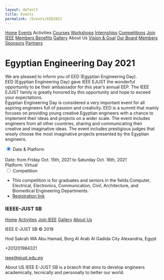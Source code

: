 ```yaml
---
layout: default
title: Events
permalink: /Events/EED2021
---
```


<link rel="stylesheet" href="{{site.baseurl}}/assets/css/styles.css">
<link rel="stylesheet" href="https://cdnjs.cloudflare.com/ajax/libs/font-awesome/4.7.0/css/font-awesome.min.css">

<nav>
		<uln id="mainMenu">
            <lin><a href="/Home/">Home</a></lin>
            <lin><a class="active" href="/Events/">Events</a></lin>
            <lin><a>Activities</a>
                <uln>
                    <lin><a href="/Activities/Courses/" style= "width: 130px;">Courses</a></lin>
                    <lin><a href="/Activities/Workshops/" style= "width: 130px;">Workshops</a></lin>
                    <lin><a href="/Activities/Internships/" style= "width: 130px;">Internships</a></lin>
                </uln>
            </lin>
            <lin><a href="/Competitions/">Competitions</a></lin>
            <lin><a href="https://www.ieee.org/membership/join/index.html?WT.mc_id=hc_join" target="_blank">Join IEEE</a></lin>
            <lin><a href="/MembersBenefits/">Members Benefits</a></lin>
            <lin><a href="/Gallery/">Gallery</a></lin>
            <lin><a>About Us</a>
                <uln>
                    <lin><a href="/about/Vision_Goal/" style= "width: 130px;">Vision & Goal</a></lin>
                    <lin><a href="/about/Board/" style= "width: 130px;">Our Board</a></lin>
                    <lin><a href="/about/Members/" style= "width: 130px;">Members</a></lin>
                    <lin><a href="/about/Sponsors/" style= "width: 130px;">Sponsors</a></lin>
                    <lin><a href="/about/Partners/" style= "width: 130px;">Partners</a></lin>
                </uln>
            </lin>        <!-- <a href="javascript:void(0);" class="icon" onclick="myFunction()"> -->
    <!-- <i class="fa fa-bars"></i> -->
        </uln>
</nav>

# Egyptian Engineering Day 2021

We are pleased to inform you of EED (Egyptian Engineering Day).<br>
EED (Egyptian Engineering Day) gave IEEE EJUST the wonderful opportunity to be their ambassador for this year’s annual EEP.
The IEEE EJUST family is greatly honored by this opportunity and hope to exceed your expectations.<br>
Egyptian Engineering Day is considered a very important event for all aspiring engineers full of passion and creativity. EED is a summit that mainly focuses on providing young creative Egyptian engineers with a chance to implement their ideas and projects on a wider scale.
The event includes engineers from all other countries, sharing and communicating their creative and imaginative ideas.
The event includes prestigious judges that wisely choose the most imaginative projects presented by the Egyptian engineers.<br>

<div class="tabs">
  <input type="radio" class="tabs__radio" name="tabs-example" id="Date & Platform" checked>
  <label for="Date & Platform" class="tabs__label">Date & Platform</label>
  <div class="tabs__content">
  <br>
    Date: from Friday Oct. 15th, 2021 to Saturday Oct. 16th, 2021
    <br>
    Platform: Virtual
  </div>

  <!-- <input type="radio" class="tabs__radio" name="tabs-example" id="Rules & Awards">
  <label for="Rules & Awards" class="tabs__label">Rules & Awards</label>
  <div class="tabs__content">
    <br>
    * Rules & Guidlines: <a href="{{site.baseurl}}/files/IEEE E-JUST SB Monetary Support Proposal.pdf" target="_blank">AEMC 2021 Rules & Guidlines</a>
    <h3 style="padding-left: 30px;"> Awards:</h3>
    <ul>
        <li>1st Place: 6000 EGP</li>
        <li>2nd Place: 4500 EGP</li>
        <li>3rd Place: 3000 EGP</li>
        <li>Best Algorithm: 500 EGP</li>
    </ul>

  </div> -->

  <input type="radio" class="tabs__radio" name="tabs-example" id="Competition">
  <label for="Competition" class="tabs__label">Competition</label>
  <div class="tabs__content">
    <ul>
        <li>This competition is for graduates and seniors in the fields:Computer, Electrical, Electronics, Communication, Civil, Architecture, and Biomedical Engineering Departments.</li>
        <li><a href="https://forms.gle/7MacwQzS4QUi6W3t7" target="_blank">Registration link</a></li>
    </ul>
  </div>

  
</div>

<!-- Footer -->
<footer class="footer-distributed">
    <div class="footer-left">
        <h3>IEEE<span>E-JUST SB</span></h3>
        <p class="footer-links">
            <a href="/index/">Home</a>
            <a href="/Activities/">Activities</a>
            <a href="/JoinIEEE/">Join IEEE</a>
            <a href="/Gallery/">Gallery</a>
            <a href="/about/">About Us</a>
        </p>
        <p class="footer-company-name">IEEE E-JUST SB &copy; 2019</p>
    </div>
    <div class="footer-center">
        <div>
            <i class="fa fa-map-marker"></i>
            <p><span>Hod Sakrah WA Abu Hamad, Borg Al Arab Al Gadida City</span> Alexandria, Egypt</p>
        </div>
        <div>
            <i class="fa fa-phone"></i>
            <p>+201201984321</p>
        </div>
        <div>
            <i class="fa fa-envelope"></i>
            <p><a href="mailto:ieee@ejust.edu.eg">ieee@ejust.edu.eg</a></p>
        </div>
    </div>
    <div class="footer-right">
        <p class="footer-company-about">
            <span>About US</span>
            IEEE E-JUST SB is a branch that aims to develop engineers academically, tecnically and personally to better our world.
        </p>
        <div class="footer-icons">
            <a href="https://www.facebook.com/IEEE.EJUST/" target="_blank"><i class="fa fa-facebook"></i></a>
            <a href="https://www.linkedin.com/company/ieee-e-just-sb/" target="_blank"><i class="fa fa-linkedin"></i></a>
            <a href="https://www.instagram.com/ieee_ejust/" target="_blank"><i class="fa fa-instagram"></i></a>
        </div>
    </div>
</footer>

<script>
       /* Toggle between adding and removing the "responsive" class to topnav when the user clicks on the icon */
    function myFunction() {
        var x = document.getElementById("myTopnav");
        if (x.className == "topnav") {
            x.className += "responsive";
        } else {
            x.className = "topnav";
        }
    }
<script>